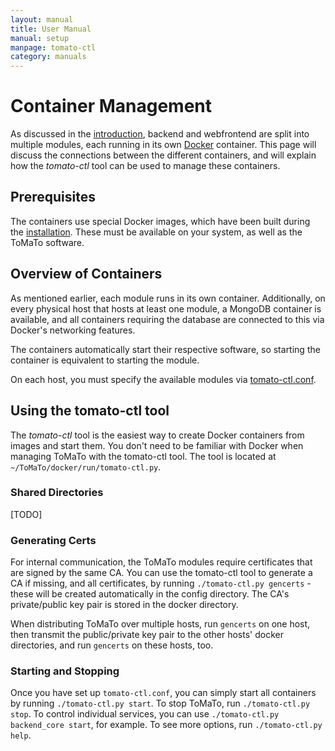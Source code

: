 ```yaml
---
layout: manual
title: User Manual
manual: setup
manpage: tomato-ctl
category: manuals
---
```


# Container Management

As discussed in the [introduction](../introduction), backend and webfrontend are split into multiple modules, each running in its own [Docker](https://docker.com) container. This page will discuss the connections between the different containers, and will explain how the _tomato-ctl_ tool can be used to manage these containers.

## Prerequisites

The containers use special Docker images, which have been built during the [installation](../installation). These must be available on your system, as well as the ToMaTo software.

## Overview of Containers

As mentioned earlier, each module runs in its own container. Additionally, on every physical host that hosts at least one module, a MongoDB container is available, and all containers requiring the database are connected to this via Docker's networking features.

The containers automatically start their respective software, so starting the container is equivalent to starting the module.

On each host, you must specify the available modules via [tomato-ctl.conf](../config#tomato-ctl.conf).

## Using the tomato-ctl tool

The _tomato-ctl_ tool is the easiest way to create Docker containers from images and start them. You don't need to be familiar with Docker when managing ToMaTo with the tomato-ctl tool. The tool is located at `~/ToMaTo/docker/run/tomato-ctl.py`.

### Shared Directories

[TODO]

### Generating Certs

For internal communication, the ToMaTo modules require certificates that are signed by the same CA. You can use the tomato-ctl tool to generate a CA if missing, and all certificates, by running `./tomato-ctl.py gencerts` - these will be created automatically in the config directory. The CA's private/public key pair is stored in the docker directory.

When distributing ToMaTo over multiple hosts, run `gencerts` on one host, then transmit the public/private key pair to the other hosts' docker directories, and run `gencerts` on these hosts, too.

### Starting and Stopping

Once you have set up `tomato-ctl.conf`, you can simply start all containers by running `./tomato-ctl.py start`. To stop ToMaTo, run `./tomato-ctl.py stop`. To control individual services, you can use `./tomato-ctl.py backend_core start`, for example. To see more options, run `./tomato-ctl.py help`.

